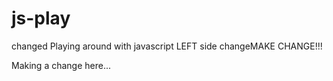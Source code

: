 js-play
=======
changed
Playing around with javascript
LEFT side changeMAKE CHANGE!!!

Making a change here...

